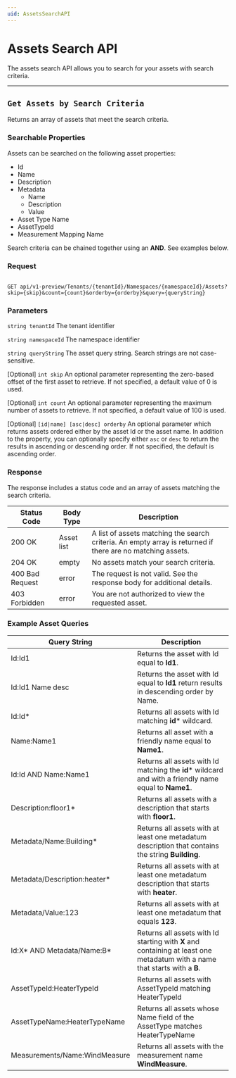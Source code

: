```yaml
---
uid: AssetsSearchAPI
---
```


# Assets Search API
The assets search API allows you to search for your assets with search criteria.

***
## `Get Assets by Search Criteria` 
Returns an array of assets that meet the search criteria.

### Searchable Properties
Assets can be searched on the following asset properties:

- Id
- Name
- Description
- Metadata
  - Name
  - Description
  - Value
- Asset Type Name
- AssetTypeId
- Measurement Mapping Name

Search criteria can be chained together using an **AND**. See examples below. 


### Request 
```text 

GET api/v1-preview/Tenants/{tenantId}/Namespaces/{namespaceId}/Assets?skip={skip}&count={count}&orderby={orderby}&query={queryString} 

```

### Parameters  
`string tenantId` 
The tenant identifier

`string namespaceId` 
The namespace identifier

`string queryString`
The asset query string. Search strings are not case-sensitive.

[Optional] `int skip` 
An optional parameter representing the zero-based offset of the first asset to retrieve. If not specified, a default value of 0 is used.

[Optional] `int count` 
An optional parameter representing the maximum number of assets to retrieve. If not specified, a default value of 100 is used.

[Optional] `[id|name] [asc|desc] orderby`
An optional parameter which returns assets ordered either by the asset Id or the asset name. In addition to the property, you can optionally specify either `asc` or `desc` to return the results in ascending or descending order. If not specified, the default is ascending order.

### Response 
The response includes a status code and an array of assets matching the search criteria.

| Status Code | Body Type | Description |
|--|--|--|
| 200 OK | Asset list | A list of assets matching the search criteria. An empty array is returned if there are no matching assets. |
| 204 OK | empty | No assets match your search criteria. |
| 400 Bad Request | error | The request is not valid. See the response body for additional details. |
| 403 Forbidden | error | You are not authorized to view the requested asset. |

### Example Asset Queries

| Query String                   | Description                                                  |
| ------------------------------ | ------------------------------------------------------------ |
| Id:Id1                         | Returns the asset with Id equal to **Id1**.                  |
| Id:Id1 Name desc               | Returns the asset with Id equal to **Id1** return results in descending order by Name.  |
| Id:Id*                         | Returns all assets with Id matching **id*** wildcard. |
| Name:Name1                     | Returns all asset with a friendly name equal to **Name1**. |
| Id:Id AND Name:Name1           | Returns all assets with Id matching the **id*** wildcard and with a friendly name equal to **Name1**. |
| Description:floor1*            | Returns all assets with a description that starts with **floor1**. |
| Metadata/Name:Building*      | Returns all assets with at least one metadatum description that contains the string **Building**. |
| Metadata/Description:heater* | Returns all assets with at least one metadatum description that starts with **heater**. |
| Metadata/Value:123           | Returns all assets with at least one metadatum that equals **123**. |
| Id:X* AND Metadata/Name:B*   | Returns all assets with Id starting with **X** and containing at least one metadatum with a name that starts with a **B**. |
| AssetTypeId:HeaterTypeId | Returns all assets with AssetTypeId matching HeaterTypeId |
| AssetTypeName:HeaterTypeName | Returns all assets whose Name field of the AssetType matches HeaterTypeName |
| Measurements/Name:WindMeasure | Returns all assets with the measurement name **WindMeasure**. |


